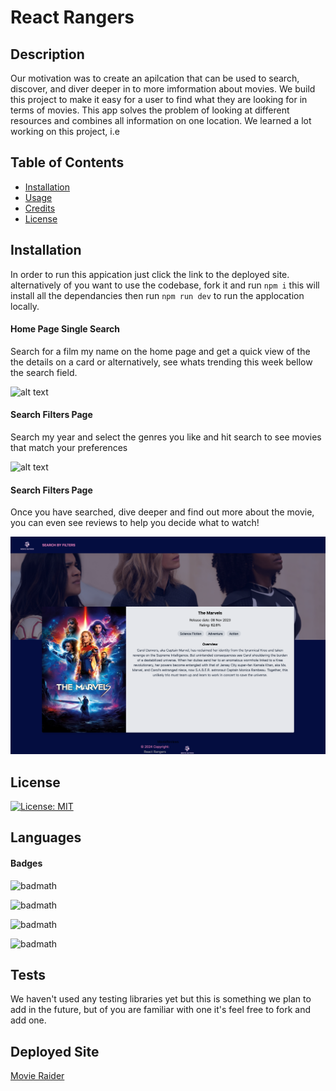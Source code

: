 
  # React Rangers
      
  ## Description
      
  Our motivation was to create an apilcation that can be used to search, discover, and diver  deeper in to  more imformation about movies. 
  We build this project to make it easy for a user to find what they are looking for in terms of movies.
  This app solves the problem of looking at different resources and combines all information on one location.
  We learned a lot working on this project, i.e
      
  ## Table of Contents
      
      
  - [Installation](#installation)
  - [Usage](#usage)
  - [Credits](#credits)
  - [License](#license)
      
  ## Installation
      
  In order to run this appication just click the link to the deployed site. alternatively of you want to use the codebase, fork it and run `npm i`  this will install all the dependancies then run `npm run dev` to run the applocation locally.
      
      
  #### Home Page Single Search
  Search for a film my name on the home page and get a quick view of the the details on a card or alternatively, see whats trending this week bellow the search field.

 ![alt text](./src/assets/homePage.png)
  #### Search Filters Page

Search my year and select the genres you like and hit search to see movies that match your preferences
 
 ![alt text](./src/assets/filters.png)
   
   #### Search Filters Page

 Once you have searched, dive deeper and find out more about the movie, you can even see reviews to help you decide what to watch!  

 ![alt text](./src/assets/details.png)
          
      
      
  ## License
      
 [![License: MIT](https://img.shields.io/badge/License-MIT-yellow.svg)](https://opensource.org/licenses/MIT)
      
 
      
## Languages 
#### Badges
      
![badmath](    https://img.shields.io/badge/JavaScript-323330?style=for-the-badge&logo=javascript&logoColor=F7DF1E)

![badmath](https://img.shields.io/badge/HTML5-E34F26?style=for-the-badge&logo=html5&logoColor=white)

![badmath](https://img.shields.io/badge/Tailwind_CSS-38B2AC?style=for-the-badge&logo=tailwind-css&logoColor=white)

![badmath](https://img.shields.io/badge/CSS3-1572B6?style=for-the-badge&logo=css3&logoColor=white)
      
      
## Tests
We haven't used any testing libraries yet but this is something we plan to add in the future, but of you are familiar with one it's feel free to fork and add one.

## Deployed Site


[Movie Raider](reactrangers.netlify.app/)
